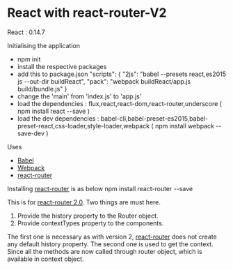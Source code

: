 React with react-router-V2
==============================
React : 0.14.7 

Initialising the application
 - npm init
 - install the respective packages
 - add this to package.json
 "scripts": {
     "2js": "babel --presets react,es2015 js --out-dir buildReact",
     "pack": "webpack buildReact/app.js build/bundle.js"
   }
 - change the 'main' from 'index.js' to 'app.js'
 - load the dependencies : flux,react,react-dom,react-router,underscore ( npm install react --save )
 - load the dev dependencies : babel-cli,babel-preset-es2015,babel-preset-react,css-loader,style-loader,webpack ( npm install webpack --save-dev )


Uses
 - [Babel][2]
 - [Webpack][3]
 - [react-router][1]

Installing [react-router][1] is as below
 npm install react-router --save

This is for [react-router 2.0][1]. Two things are must here.
 1. Provide the history property to the Router object.
 2. Provide contextTypes property to the components.

The first one is necessary as with version 2, [react-router][1] does not create any default history property. The second one is used to get the context. Since all the methods are now called through router object, which is available in context object.






[1]: https://github.com/rackt/react-router
[2]: https://babeljs.io/
[3]: https://webpack.github.io/

